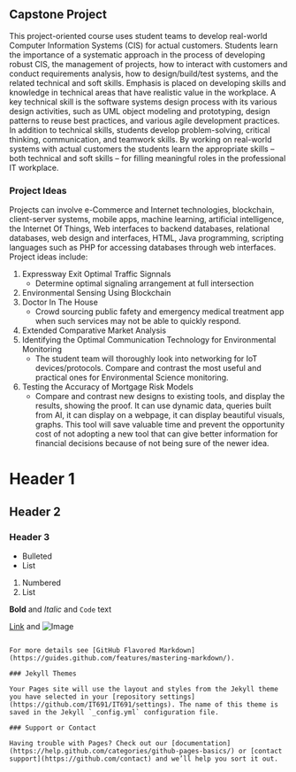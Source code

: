 ## Capstone Project

This project-oriented course uses student teams to develop real-world Computer Information Systems (CIS) for actual customers. Students learn the importance of a systematic approach in the process of developing robust CIS, the management of projects, how to interact with customers and conduct requirements analysis, how to design/build/test systems, and the related technical and soft skills. Emphasis is placed on developing skills and knowledge in technical areas that have realistic value in the workplace. A key technical skill is the software systems design process with its various design activities, such as UML object modeling and prototyping, design patterns to reuse best practices, and various agile development practices. In addition to technical skills, students develop problem-solving, critical thinking, communication, and teamwork skills. By working on real-world systems with actual customers the students learn the appropriate skills – both technical and soft skills – for filling meaningful roles in the professional IT workplace.


### Project Ideas

Projects can involve e-Commerce and Internet technologies, blockchain, client-server systems, mobile apps, machine learning, artificial intelligence, the Internet Of Things, Web interfaces to backend databases, relational databases, web design and interfaces, HTML, Java programming, scripting languages such as PHP for accessing databases through web interfaces. Project ideas include:
  1. Expressway Exit Optimal Traffic Signnals
       - Determine optimal signaling arrangement at full intersection
  2. Environmental Sensing Using Blockchain
  3. Doctor In The House
       - Crowd sourcing public fafety and emergency medical treatment app when such services may not
         be able to quickly respond.
  4. Extended Comparative Market Analysis
  5. Identifying the Optimal Communication Technology for Environmental Monitoring
       - The student team will thoroughly look into networking for IoT devices/protocols. Compare and                contrast the most useful and practical ones for Environmental Science monitoring. 
  6. Testing the Accuracy of Mortgage Risk Models
       - Compare and contrast new designs to existing tools, and display the results, showing the proof. It          can use dynamic data, queries built from AI, it can display on a webpage, it can display beautiful          visuals, graphs. This tool will save valuable time and prevent the opportunity cost of not                  adopting a new tool that can give better information for financial decisions because of not being          sure of the newer idea.
  



# Header 1
## Header 2
### Header 3

- Bulleted
- List

1. Numbered
2. List

**Bold** and _Italic_ and `Code` text

[Link](url) and ![Image](src)
```

For more details see [GitHub Flavored Markdown](https://guides.github.com/features/mastering-markdown/).

### Jekyll Themes

Your Pages site will use the layout and styles from the Jekyll theme you have selected in your [repository settings](https://github.com/IT691/IT691/settings). The name of this theme is saved in the Jekyll `_config.yml` configuration file.

### Support or Contact

Having trouble with Pages? Check out our [documentation](https://help.github.com/categories/github-pages-basics/) or [contact support](https://github.com/contact) and we’ll help you sort it out.
